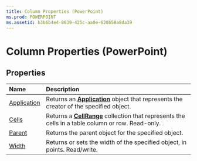 ```yaml
---
title: Column Properties (PowerPoint)
ms.prod: POWERPOINT
ms.assetid: b3b6b4e4-8639-425c-aa0e-620b58a8da39
---
```



# Column Properties (PowerPoint)

## Properties



|**Name**|**Description**|
|:-----|:-----|
|[Application](column-application-property-powerpoint.md)|Returns an  **[Application](application-object-powerpoint.md)** object that represents the creator of the specified object.|
|[Cells](column-cells-property-powerpoint.md)|Returns a  **[CellRange](cellrange-object-powerpoint.md)** collection that represents the cells in a table column or row. Read-only.|
|[Parent](column-parent-property-powerpoint.md)|Returns the parent object for the specified object.|
|[Width](column-width-property-powerpoint.md)|Returns or sets the width of the specified object, in points. Read/write.|

